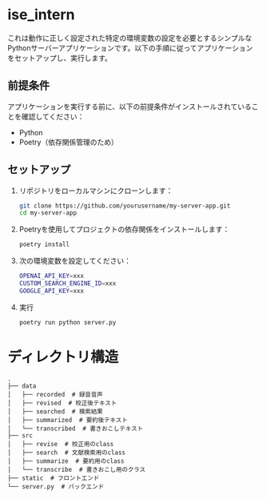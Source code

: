 # ise_intern

これは動作に正しく設定された特定の環境変数の設定を必要とするシンプルなPythonサーバーアプリケーションです。以下の手順に従ってアプリケーションをセットアップし、実行します。

## 前提条件

アプリケーションを実行する前に、以下の前提条件がインストールされていることを確認してください：

- Python
- Poetry（依存関係管理のため）

## セットアップ

1. リポジトリをローカルマシンにクローンします：

   ```bash
   git clone https://github.com/yourusername/my-server-app.git
   cd my-server-app
   ```
2. Poetryを使用してプロジェクトの依存関係をインストールします：
   ```bash
   poetry install
   ```
3. 次の環境変数を設定してください：
   ```bash
   OPENAI_API_KEY=xxx
   CUSTOM_SEARCH_ENGINE_ID=xxx
   GOOGLE_API_KEY=xxx
   ```
4. 実行
   ```bash
   poetry run python server.py
   ```

# ディレクトリ構造
```
.
├── data
│   ├── recorded  # 録音音声
│   ├── revised  # 校正後テキスト
│   ├── searched  # 検索結果
│   ├── summarized  # 要約後テキスト
│   └── transcribed  # 書きおこしテキスト
├── src
│   ├── revise  # 校正用のclass
│   ├── search  # 文献検索用のclass
│   ├── summarize  # 要約用のclass
│   └── transcribe  # 書きおこし用のクラス
├── static  # フロントエンド
└── server.py  # バックエンド
```
